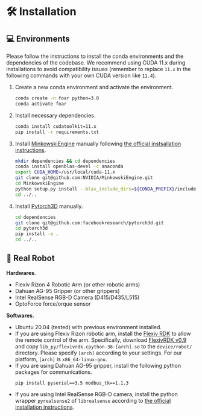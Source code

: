 # 🛠️ Installation

## 💻 Environments

Please follow the instructions to install the conda environments and the dependencies of the codebase. We recommend using CUDA 11.x during installations to avoid compatibility issues (remember to replace `11.x` in the following commands with your own CUDA version like `11.4`).

1. Create a new conda environment and activate the environment.
    ```bash
    conda create -n foar python=3.8
    conda activate foar
    ```

2. Install necessary dependencies.
    ```bash
    conda install cudatoolkit=11.x
    pip install -r requirements.txt
    ```

3. Install [MinkowskiEngine](https://github.com/NVIDIA/MinkowskiEngine) manually following [the official instsallation instructions](https://github.com/NVIDIA/MinkowskiEngine?tab=readme-ov-file#cuda-11x).
    ```bash
    mkdir dependencies && cd dependencies
    conda install openblas-devel -c anaconda
    export CUDA_HOME=/usr/local/cuda-11.x
    git clone git@github.com:NVIDIA/MinkowskiEngine.git
    cd MinkowskiEngine
    python setup.py install --blas_include_dirs=${CONDA_PREFIX}/include --blas=openblas
    cd ../..
    ```

4. Install [Pytorch3D](https://github.com/facebookresearch/pytorch3d) manually.
    ```bash
    cd dependencies
    git clone git@github.com:facebookresearch/pytorch3d.git
    cd pytorch3d
    pip install -e .
    cd ../..
    ```

## 🦾 Real Robot

**Hardwares**.
- Flexiv Rizon 4 Robotic Arm (or other robotic arms)
- Dahuan AG-95 Gripper (or other grippers)
- Intel RealSense RGB-D Camera (D415/D435/L515)
- OptoForce force/orque sensor

**Softwares**.
- Ubuntu 20.04 (tested) with previous environment installed.
- If you are using Flexiv Rizon robotic arm, install the [Flexiv RDK](https://rdk.flexiv.com/manual/getting_started.html) to allow the remote control of the arm. Specifically, download [FlexivRDK v0.9](https://github.com/flexivrobotics/flexiv_rdk/releases/tag/v0.9) and copy `lib_py/flexivrdk.cpython-38-[arch].so` to the `device/robot/` directory. Please specify `[arch]` according to your settings. For our platform, `[arch]` is `x86_64-linux-gnu`.
- If you are using Dahuan AG-95 gripper, install the following python packages for communications.
  ```
  pip install pyserial==3.5 modbus_tk==1.1.3 
  ```
- If you are using Intel RealSense RGB-D camera, install the python wrapper `pyrealsense2` of `librealsense` according to [the official installation instructions](https://github.com/IntelRealSense/librealsense/tree/master/wrappers/python#installation).